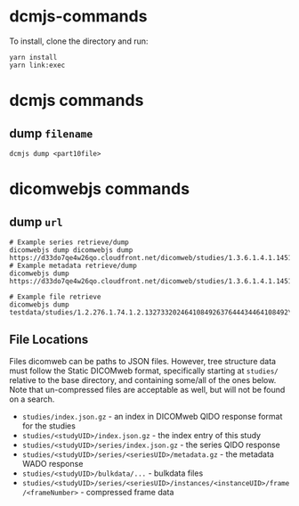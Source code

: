 # dcmjs-commands

To install, clone the directory and run:

```
yarn install
yarn link:exec
```

# dcmjs commands

## dump `filename`

```
dcmjs dump <part10file>
```

# dicomwebjs commands

## dump `url`

```
# Example series retrieve/dump
dicomwebjs dump dicomwebjs dump https://d33do7qe4w26qo.cloudfront.net/dicomweb/studies/1.3.6.1.4.1.14519.5.2.1.4792.2001.105216574054253895819671475627/series
# Example metadata retrieve/dump
dicomwebjs dump https://d33do7qe4w26qo.cloudfront.net/dicomweb/studies/1.3.6.1.4.1.14519.5.2.1.4792.2001.105216574054253895819671475627/series/1.3.6.1.4.1.14519.5.2.1.4792.2001.323835191362867057104216682000/metadata

# Example file retrieve
dicomwebjs dump testdata/studies/1.2.276.1.74.1.2.132733202464108492637644434464108492\series\2.16.840.1.113883.3.8467.132733202477512857637644434477512857\metadata.gz
```

## File Locations
Files dicomweb can be paths to JSON files.  However, tree structure data must follow the Static DICOMweb format, specifically starting at `studies/` relative to the base directory, and containing some/all of the ones below.
Note that un-compressed files are acceptable as well, but will not be found on a search.

* `studies/index.json.gz` - an index in DICOMweb QIDO response format for the studies
* `studies/<studyUID>/index.json.gz` - the index entry of this study
* `studies/<studyUID>/series/index.json.gz` - the series QIDO response
* `studies/<studyUID>/series/<seriesUID>/metadata.gz` - the metadata WADO response
* `studies/<studyUID>/bulkdata/...` - bulkdata files
* `studies/<studyUID>/series/<seriesUID>/instances/<instanceUID>/frame/<frameNumber>` - compressed frame data
